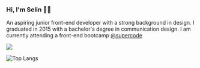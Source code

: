 ### Hi, I'm Selin 👋🏽

An aspiring junior front-end developer with a strong background in design. I graduated in 2015 with a bachelor's degree in communication design. 
I am currently attending a front-end bootcamp [@supercode](https://www.super-code.de/)

![](https://komarev.com/ghpvc/?username=cinalselin&color=ff69b4)

![Top Langs](https://github-readme-stats.vercel.app/api/top-langs/?username=cinalselin&langs_count=8&layout=compact&show_icons=true&title_color=ffffff&icon_color=34abeb&text_color=daf7dc&bg_color=151515)
